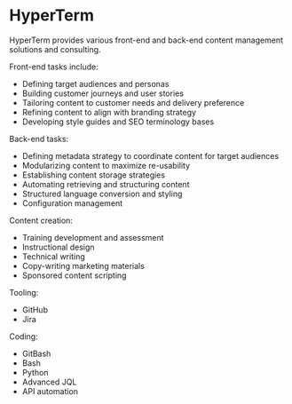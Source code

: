# HyperTerm
HyperTerm provides various front-end and back-end content management solutions and consulting.

Front-end tasks include:
- Defining target audiences and personas
- Building customer journeys and user stories
- Tailoring content to customer needs and delivery preference
- Refining content to align with branding strategy
- Developing style guides and SEO terminology bases

Back-end tasks:
- Defining metadata strategy to coordinate content for target audiences
- Modularizing content to maximize re-usability
- Establishing content storage strategies
- Automating retrieving and structuring content
- Structured language conversion and styling 
- Configuration management

Content creation: 
- Training development and assessment
- Instructional design 
- Technical writing
- Copy-writing marketing materials
- Sponsored content scripting

Tooling:
- GitHub
- Jira

Coding:
- GitBash
- Bash
- Python
- Advanced JQL
- API automation 
